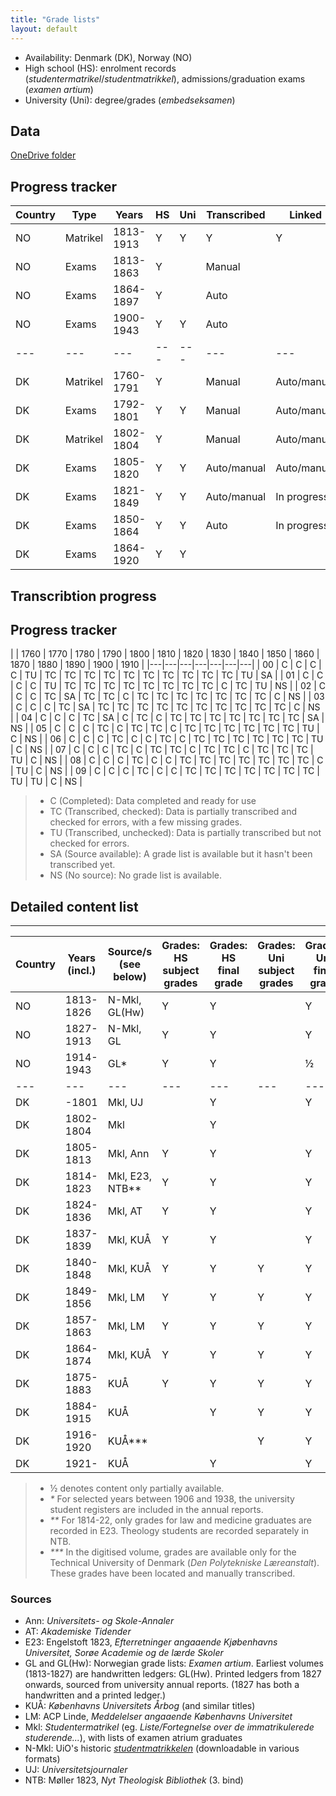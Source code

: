 ```yaml
---
title: "Grade lists"
layout: default
---
```


- Availability: Denmark (DK), Norway (NO)
- High school (HS): enrolment records (*studentermatrikel*/*studentmatrikkel*), admissions/graduation exams (*examen artium*)
- University (Uni): degree/grades (*embedseksamen*)

## Data
[OneDrive folder](https://syddanskuni-my.sharepoint.com/:f:/r/personal/cniel_sam_sdu_dk/Documents/HCNC%20Data?csf=1&web=1&e=zb5LfI)

## Progress tracker

| Country | Type | Years | HS | Uni | Transcribed | Linked |
|---|---|---|---|---|---|---|
| NO | Matrikel | 1813-1913 | Y | Y | Y | Y |
| NO | Exams | 1813-1863 | Y | | Manual | |
| NO | Exams | 1864-1897 | Y | | Auto | |
| NO | Exams | 1900-1943 | Y | Y | Auto | |
|---|---|---|---|---|---|---|
| DK | Matrikel | 1760-1791 | Y | | Manual | Auto/manual |
| DK | Exams | 1792-1801 | Y | Y | Manual |Auto/manual |
| DK | Matrikel | 1802-1804 | Y | | Manual | Auto/manual |
| DK | Exams | 1805-1820 | Y | Y | Auto/manual |Auto/manual |
| DK | Exams | 1821-1849 | Y | Y | Auto/manual |In progress |
| DK | Exams | 1850-1864 | Y | Y | Auto |In progress |
| DK | Exams | 1864-1920 | Y | Y | | |

## Transcribtion progress

## Progress tracker

|   | 1760 | 1770 | 1780 | 1790 | 1800 | 1810 | 1820 | 1830 | 1840 | 1850 | 1860 | 1870 | 1880 | 1890 | 1900 | 1910 | 
|---|---|---|---|---|---|---|
| 00 | C | C | C | C | TU | TC | TC | TC | TC | TC | TC | TC | TC | TC | TC | TU | SA |
| 01 | C | C | C | C | TU | TC | TC | TC | TC | TC | TC | TC | TC | C | TC | TU | NS |
| 02 | C | C | C | TC | SA | TC | TC | C | TC | TC | TC | TC | TC | TC | TC | C | NS |
| 03 | C | C | C | TC | SA | TC | TC | TC | TC | TC | TC | TC | TC | TC | TC | C | NS |
| 04 | C | C | C | TC | SA | C | TC | C | TC | TC | TC | TC | TC | TC | TC | SA | NS |
| 05 | C | C | C | TC | C | TC | TC | C | TC | TC | TC | TC | TC | TC | TU | C | NS |
| 06 | C | C | C | TC | C | C | TC | C | TC | TC | TC | TC | TC | TC | TU | C | NS |
| 07 | C | C | C | TC | C | TC | TC | C | TC | TC | C | TC | TC | TC | TU | C | NS |
| 08 | C | C | C | TC | C | C | TC | TC | TC | TC | TC | TC | TC | C | TU | C | NS |
| 09 | C | C | C | TC | C | C | TC | TC | TC | TC | TC | TC | TC | TU | TU | C | NS |

> - C (Completed): Data completed and ready for use
> - TC (Transcribed, checked): Data is partially transcribed and checked for errors, with a few missing grades.
> - TU (Transcribed, unchecked): Data is partially transcribed but not checked for errors.
> - SA (Source available): A grade list is available but it hasn't been transcribed yet.
> - NS (No source): No grade list is available.


## Detailed content list

---

| Country | Years (incl.) | Source/s (see below) | Grades: HS subject grades | Grades: HS final grade | Grades: Uni subject grades | Grades: Uni final grade |
|---|---|---|---|---|---|---|
| NO | 1813-1826 | N-Mkl, GL(Hw) | Y | Y | | Y |
| NO | 1827-1913 | N-Mkl, GL | Y | Y | | Y |
| NO | 1914-1943 | GL* | Y | Y | | ½ |
|---|---|---|---|---|---|---|
| DK | -1801 | Mkl, UJ | | Y | | Y |
| DK | 1802-1804 | Mkl | | Y | | |
| DK | 1805-1813 | Mkl, Ann | Y | Y | | Y |
| DK | 1814-1823 | Mkl, E23, NTB** | Y | Y | | Y |
| DK | 1824-1836 | Mkl, AT | Y | Y | | Y |
| DK | 1837-1839 | Mkl, KUÅ | Y | Y | | Y |
| DK | 1840-1848 | Mkl, KUÅ | Y | Y | Y | Y |
| DK | 1849-1856 | Mkl, LM | Y | Y | Y | Y |
| DK | 1857-1863 | Mkl, LM | Y | Y | Y | Y |
| DK | 1864-1874 | Mkl, KUÅ | Y | Y | Y | Y |
| DK | 1875-1883 | KUÅ | Y | Y | Y | Y |
| DK | 1884-1915 | KUÅ | | Y | Y | Y |
| DK | 1916-1920 | KUÅ*** | | | Y | Y |
| DK | 1921- | KUÅ | | Y | | Y |

> - ½ denotes content only partially available.
> - _*_ For selected years between 1906 and 1938, the university student registers are included in the annual reports.
> - _**_ For 1814-22, only grades for law and medicine graduates are recorded in E23. Theology students are recorded separately in NTB.
> - _***_ In the digitised volume, grades are available only for the Technical University of Denmark (_Den Polytekniske Læreanstalt_). These grades have been located and manually transcribed.


### Sources
- Ann: _Universitets- og Skole-Annaler_
- AT: _Akademiske Tidender_
- E23: Engelstoft 1823, _Efterretninger angaaende Kjøbenhavns Universitet, Sorøe Academie og de lærde Skoler_
- GL and GL(Hw): Norwegian grade lists: _Examen artium_. Earliest volumes (1813-1827) are handwritten ledgers: GL(Hw). Printed ledgers from 1827 onwards, sourced from university annual reports. (1827 has both a handwritten and a printed ledger.)
- KUÅ: _Københavns Universitets Årbog_ (and similar titles)
- LM: ACP Linde, _Meddelelser angaaende Københavns Universitet_
- Mkl: _Studentermatrikel_ (eg. _Liste/Fortegnelse over de immatrikulerede studerende..._), with lists of examen atrium graduates
- N-Mkl: UiO's historic [_studentmatrikkelen_](https://www.muv.uio.no/samlinger/studentmatrikkelen/) (downloadable in various formats)
- UJ: _Universitetsjournaler_
- NTB: Møller 1823, _Nyt Theologisk Bibliothek_ (3. bind)
